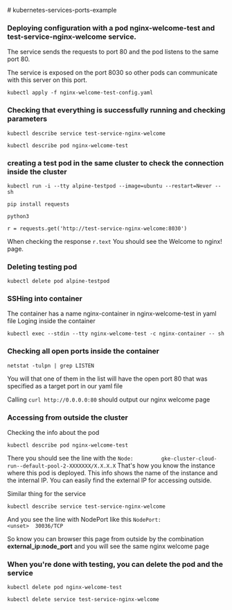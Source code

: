 \# kubernetes-services-ports-example

### Deploying configuration with a pod nginx-welcome-test and test-service-nginx-welcome service. 
The service sends the requests to port 80 and the pod listens to the same port 80. 

The service is exposed on the port 8030 so other pods can communicate with this server on this port.

```kubectl apply -f nginx-welcome-test-config.yaml```


### Сhecking that everything is successfully running and checking parameters
```kubectl describe service test-service-nginx-welcome```

```kubectl describe pod nginx-welcome-test ```

### creating a test pod in the same cluster to check the connection inside the cluster
```kubectl run -i --tty alpine-testpod --image=ubuntu --restart=Never -- sh ```

```pip install requests```

```python3```

```r = requests.get('http://test-service-nginx-welcome:8030')```

When checking the response ```r.text``` You should see the Welcome to nginx! page.

### Deleting testing pod
```kubectl delete pod alpine-testpod```

### SSHing into container
The container has a name nginx-container in nginx-welcome-test in yaml file
Loging inside the container

```kubectl exec --stdin --tty nginx-welcome-test -c nginx-container -- sh```

### Checking all open ports inside the container

```netstat -tulpn | grep LISTEN```

You will that one of them in the list will have the open port 80 that was specified as a target port in our yaml file

Calling ```curl http://0.0.0.0:80``` should output our nginx welcome page

### Accessing from outside the cluster

Checking the info about the pod

```kubectl describe pod nginx-welcome-test ```

There you should see the line with the 
```Node:         gke-cluster-cloud-run--default-pool-2-XXXXXXX/X.X.X.X```
That's how you know the instance where this pod is deployed. This info shows the name of the instance and the internal IP. You can easily find the external IP for accessing outside.

Similar thing for the service

```kubectl describe service test-service-nginx-welcome```

And you see the line with NodePort like this
```NodePort:                 <unset>  30036/TCP```

So know you can browser this page from outside by the combination **external_ip:node_port** and you will see the same nginx welcome page


### When you're done with testing, you can delete the pod and the service

```kubectl delete pod nginx-welcome-test```

```kubectl delete service test-service-nginx-welcome```
